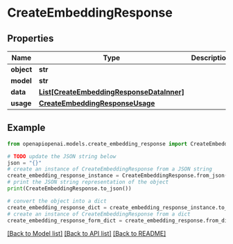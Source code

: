 # CreateEmbeddingResponse


## Properties

Name | Type | Description | Notes
------------ | ------------- | ------------- | -------------
**object** | **str** |  | 
**model** | **str** |  | 
**data** | [**List[CreateEmbeddingResponseDataInner]**](CreateEmbeddingResponseDataInner.md) |  | 
**usage** | [**CreateEmbeddingResponseUsage**](CreateEmbeddingResponseUsage.md) |  | 

## Example

```python
from openapiopenai.models.create_embedding_response import CreateEmbeddingResponse

# TODO update the JSON string below
json = "{}"
# create an instance of CreateEmbeddingResponse from a JSON string
create_embedding_response_instance = CreateEmbeddingResponse.from_json(json)
# print the JSON string representation of the object
print(CreateEmbeddingResponse.to_json())

# convert the object into a dict
create_embedding_response_dict = create_embedding_response_instance.to_dict()
# create an instance of CreateEmbeddingResponse from a dict
create_embedding_response_form_dict = create_embedding_response.from_dict(create_embedding_response_dict)
```
[[Back to Model list]](../README.md#documentation-for-models) [[Back to API list]](../README.md#documentation-for-api-endpoints) [[Back to README]](../README.md)


